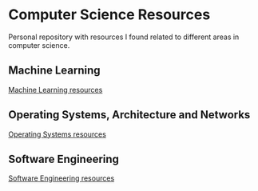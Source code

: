 # Computer Science Resources

Personal repository with resources I found related to different areas in computer science.

## Machine Learning
[Machine Learning resources](https://github.com/janumiko/CSResources/blob/main/machine-learning.md)

## Operating Systems, Architecture and Networks
[Operating Systems resources](https://github.com/janumiko/CSResources/blob/main/os-and-architecture.md)

## Software Engineering
[Software Engineering resources](https://github.com/janumiko/CSResources/blob/main/software-engineering.md)
